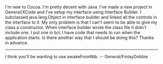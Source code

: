 I'm new to Cocoa.  I'm pretty decent with Java.  I've made a new project in General/XCode and I've setup my interface using Interface Builder.  I subclassed java.lang.Object in interface builder and linked all the controls in the interface to it.  My only problem is that I can't seem to be able to give my class a constructor.  When interface builder wrote the class file it didn't include one.  I put one in b/c I have code that needs to run when the application starts.  Is there another way that I should be doing this?  Thanks in advance.

----

I think you'll be wanting to use awakeFromNib. -- General/FinlayDobbie